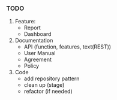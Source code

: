 ### TODO

1. Feature:
    - Report
    - Dashboard
2. Documentation
    - API (function, features, text(REST))
    - User Manual
    - Agreement
    - Policy
3. Code
    - add repository pattern
    - clean up (stage)
    - refactor (if needed)